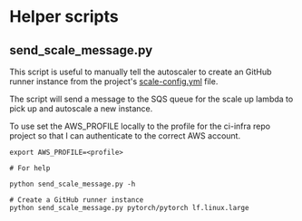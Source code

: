 # Helper scripts

## send_scale_message.py

This script is useful to manually tell the autoscaler to create an
GitHub runner instance from the project's
[scale-config.yml](https://github.com/pytorch/pytorch/blob/main/.github/lf-scale-config.yml)
file.

The script will send a message to the SQS queue for the scale up lambda
to pick up and autoscale a new instance.

To use set the AWS_PROFILE locally to the profile for the ci-infra
repo project so that I can authenticate to the correct AWS account.

```
export AWS_PROFILE=<profile>

# For help

python send_scale_message.py -h

# Create a GitHub runner instance
python send_scale_message.py pytorch/pytorch lf.linux.large
```
